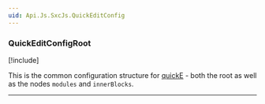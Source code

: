 ```yaml
---
uid: Api.Js.SxcJs.QuickEditConfig
---
```


### QuickEditConfigRoot

[!include[](~/pages/basics/stack/_shared-float-summary.md)]
<style>.context-box-summary .edit-custom { visibility: visible; } </style>

This is the common configuration structure for [quickE](xref:JsCode.QuickE.Index) - both the root as well as the nodes `modules` and `innerBlocks`.

---